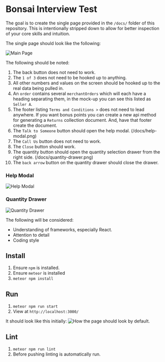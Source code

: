 # Bonsai Interview Test

The goal is to create the single page provided in the `/docs/` folder of this repository. This is intentionally stripped down to allow for better inspection of your core skills and intuition.


The single page should look like the following:

![Main Page](https://raw.githubusercontent.com/ShopBonsai/interview-test/master/docs/return-page.png)

The following should be noted:
1. The back button does not need to work.
2. The `1 of 3` does not need to be hooked up to anything.
3. All other numbers and values on the screen should be hooked up to the real data being pulled in.
4. An `order` contains several `merchantOrders` which will each have a heading separating them, in the mock-up you can see this listed as `Seller A`.
3. The footer listing `Terms and Conditions >` does not need to lead anywhere. If you want bonus points you can create a new api method for generating a `Returns` collection document. And, have that footer create the document.
4. The `Talk to Someone` button should open the help modal. (/docs/help-modal.png)
5. The `Call Us` button does not need to work.
6. The `Close` button should work.
7. The quantity button should open the quantity selection drawer from the right side. (/docs/quantity-drawer.png)
8. The `back arrow` button on the quantity drawer should close the drawer.

### Help Modal
![Help Modal](https://raw.githubusercontent.com/ShopBonsai/interview-test/master/docs/help-modal.png)

### Quantity Drawer
![Quantity Drawer](https://raw.githubusercontent.com/ShopBonsai/interview-test/master/docs/quantity-drawer.png)

The following will be considered:
- Understanding of frameworks, especially React.
- Attention to detail
- Coding style

## Install
1. Ensure `npm` is installed.
2. Ensure `meteor` is installed
3. `meteor npm install`

## Run
1. `meteor npm run start`
2. View at `http://localhost:3000/`

It should look like this initially:
![How the page should look by default.](https://i.imgur.com/Pbv4l9W.png)

## Lint
1. `meteor npm run lint`
2. Before pushing linting is automatically run.